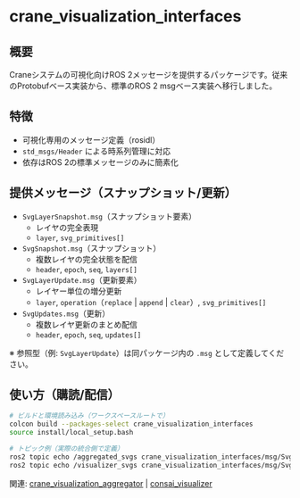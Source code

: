 # crane_visualization_interfaces

## 概要

Craneシステムの可視化向けROS 2メッセージを提供するパッケージです。従来のProtobufベース実装から、標準のROS 2 msgベース実装へ移行しました。

## 特徴

- 可視化専用のメッセージ定義（rosidl）
- `std_msgs/Header` による時系列管理に対応
- 依存はROS 2の標準メッセージのみに簡素化

## 提供メッセージ（スナップショット/更新）

- `SvgLayerSnapshot.msg`（スナップショット要素）
  - レイヤの完全表現
  - `layer`, `svg_primitives[]`
- `SvgSnapshot.msg`（スナップショット）
  - 複数レイヤの完全状態を配信
  - `header`, `epoch`, `seq`, `layers[]`
- `SvgLayerUpdate.msg`（更新要素）
  - レイヤー単位の増分更新
  - `layer`, `operation`（`replace` | `append` | `clear`）, `svg_primitives[]`
- `SvgUpdates.msg`（更新）
  - 複数レイヤ更新のまとめ配信
  - `header`, `epoch`, `seq`, `updates[]`

※ 参照型（例: `SvgLayerUpdate`）は同パッケージ内の `.msg` として定義してください。

## 使い方（購読/配信）

```bash
# ビルドと環境読み込み（ワークスペースルートで）
colcon build --packages-select crane_visualization_interfaces
source install/local_setup.bash

# トピック例（実際の統合側で定義）
ros2 topic echo /aggregated_svgs crane_visualization_interfaces/msg/SvgSnapshot
ros2 topic echo /visualizer_svgs crane_visualization_interfaces/msg/SvgUpdates
```

関連: [crane_visualization_aggregator](./crane_visualization_aggregator.md) | [consai_visualizer](./consai_visualizer.md)
